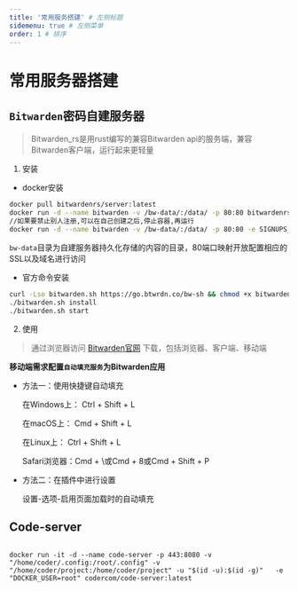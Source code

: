 ```yaml
---
title: '常用服务搭建' # 左侧标题
sidemenu: true # 左侧菜单
order: 1 # 排序
---
```


# 常用服务器搭建

## `Bitwarden`密码自建服务器

> Bitwarden_rs是用rust编写的兼容Bitwarden api的服务端，兼容Bitwarden客户端，运行起来更轻量

1. 安装
- docker安装
```bash
docker pull bitwardenrs/server:latest
docker run -d --name bitwarden -v /bw-data/:/data/ -p 80:80 bitwardenrs/server:latest
//如果要禁止别人注册,可以在自己创建之后,停止容器,再运行
docker run -d --name bitwarden -v /bw-data/:/data/ -p 80:80 -e SIGNUPS_ALLOWED=false  bitwardenrs/server:latest
```
`bw-data`目录为自建服务器持久化存储的内容的目录，80端口映射开放配置相应的SSL以及域名进行访问

- 官方命令安装

```bash
curl -Lso bitwarden.sh https://go.btwrdn.co/bw-sh && chmod +x bitwarden.sh
./bitwarden.sh install
./bitwarden.sh start
```
2. 使用

> 通过浏览器访问 [Bitwarden官网](https://bitwarden.com/download/) 下载，包括浏览器、客户端、移动端


**移动端需求配置`自动填充服务`为Bitwarden应用**


- 方法一：使用快捷键自动填充
    
  在Windows上： Ctrl + Shift + L

  在macOS上： Cmd + Shift + L

  在Linux上： Ctrl + Shift + L

  Safari浏览器：Cmd + \或Cmd + 8或Cmd + Shift + P


- 方法二：在插件中进行设置

  设置-选项-启用页面加载时的自动填充 

## Code-server

```

docker run -it -d --name code-server -p 443:8080 -v "/home/coder/.config:/root/.config" -v "/home/coder/project:/home/coder/project" -u "$(id -u):$(id -g)"   -e "DOCKER_USER=root" codercom/code-server:latest

```



